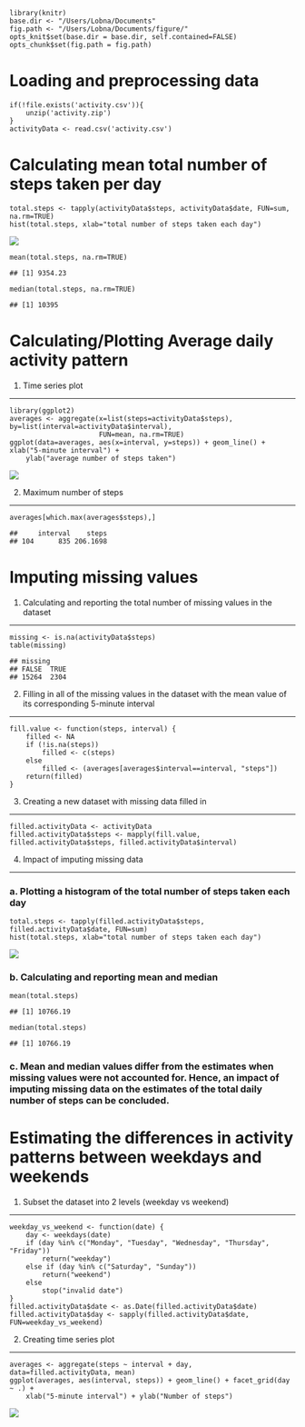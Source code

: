     library(knitr)
    base.dir <- "/Users/Lobna/Documents"
    fig.path <- "/Users/Lobna/Documents/figure/"
    opts_knit$set(base.dir = base.dir, self.contained=FALSE)
    opts_chunk$set(fig.path = fig.path) 

Loading and preprocessing data
==============================

    if(!file.exists('activity.csv')){
        unzip('activity.zip')
    }
    activityData <- read.csv('activity.csv')

Calculating mean total number of steps taken per day
====================================================

    total.steps <- tapply(activityData$steps, activityData$date, FUN=sum, na.rm=TRUE)
    hist(total.steps, xlab="total number of steps taken each day")

![](/Users/Lobna/Documents/figure/unnamed-chunk-3-1.png)

    mean(total.steps, na.rm=TRUE)

    ## [1] 9354.23

    median(total.steps, na.rm=TRUE)

    ## [1] 10395

Calculating/Plotting Average daily activity pattern
===================================================

1. Time series plot
-------------------

    library(ggplot2)
    averages <- aggregate(x=list(steps=activityData$steps), by=list(interval=activityData$interval),
                          FUN=mean, na.rm=TRUE)
    ggplot(data=averages, aes(x=interval, y=steps)) + geom_line() + xlab("5-minute interval") +
        ylab("average number of steps taken")

![](/Users/Lobna/Documents/figure/unnamed-chunk-4-1.png)

2. Maximum number of steps
--------------------------

    averages[which.max(averages$steps),]

    ##     interval    steps
    ## 104      835 206.1698

Imputing missing values
=======================

1. Calculating and reporting the total number of missing values in the dataset
------------------------------------------------------------------------------

    missing <- is.na(activityData$steps)
    table(missing)

    ## missing
    ## FALSE  TRUE 
    ## 15264  2304

2. Filling in all of the missing values in the dataset with the mean value of its corresponding 5-minute interval
-----------------------------------------------------------------------------------------------------------------

    fill.value <- function(steps, interval) {
        filled <- NA
        if (!is.na(steps))
            filled <- c(steps)
        else
            filled <- (averages[averages$interval==interval, "steps"])
        return(filled)
    }

3. Creating a new dataset with missing data filled in
-----------------------------------------------------

    filled.activityData <- activityData
    filled.activityData$steps <- mapply(fill.value, filled.activityData$steps, filled.activityData$interval)

4. Impact of imputing missing data
----------------------------------

### a. Plotting a histogram of the total number of steps taken each day

    total.steps <- tapply(filled.activityData$steps, filled.activityData$date, FUN=sum)
    hist(total.steps, xlab="total number of steps taken each day")

![](/Users/Lobna/Documents/figure/unnamed-chunk-9-1.png)

### b. Calculating and reporting mean and median

    mean(total.steps)

    ## [1] 10766.19

    median(total.steps)

    ## [1] 10766.19

### c. Mean and median values differ from the estimates when missing values were not accounted for. Hence, an impact of imputing missing data on the estimates of the total daily number of steps can be concluded.

Estimating the differences in activity patterns between weekdays and weekends
=============================================================================

1. Subset the dataset into 2 levels (weekday vs weekend)
--------------------------------------------------------

    weekday_vs_weekend <- function(date) {
        day <- weekdays(date)
        if (day %in% c("Monday", "Tuesday", "Wednesday", "Thursday", "Friday"))
            return("weekday")
        else if (day %in% c("Saturday", "Sunday"))
            return("weekend")
        else
            stop("invalid date")
    }
    filled.activityData$date <- as.Date(filled.activityData$date)
    filled.activityData$day <- sapply(filled.activityData$date, FUN=weekday_vs_weekend)

2. Creating time series plot
----------------------------

    averages <- aggregate(steps ~ interval + day, data=filled.activityData, mean)
    ggplot(averages, aes(interval, steps)) + geom_line() + facet_grid(day ~ .) +
        xlab("5-minute interval") + ylab("Number of steps")

![](/Users/Lobna/Documents/figure/unnamed-chunk-12-1.png)
